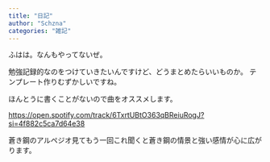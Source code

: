 ```yaml
---
title: "日記"
author: "Schzna"
categories: "雑記"
---
```


ふはは。なんもやってないぜ。
<!--more-->

勉強記録的なのをつけていきたいんですけど、どうまとめたらいいものか。
テンプレート作りむずかしいですね。

ほんとうに書くことがないので曲をオススメします。

https://open.spotify.com/track/6TxrtUBtO363qBReiuRogJ?si=4f882c5ca7d64e38

蒼き鋼のアルペジオ見てもう一回これ聞くと蒼き鋼の情景と強い感情が心に広がります。
